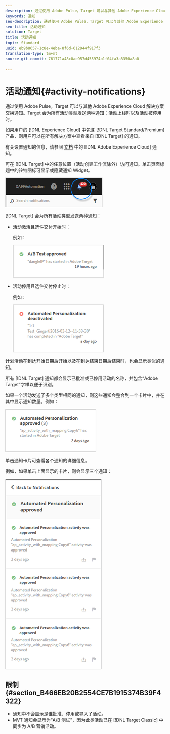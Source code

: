 ```yaml
---
description: 通过使用 Adobe Pulse，Target 可以与其他 Adobe Experience Cloud 解决方案交换通知。Target 会为所有活动类型发送两种通知：活动上线时以及活动被停用时。
keywords: 通知
seo-description: 通过使用 Adobe Pulse，Target 可以与其他 Adobe Experience Cloud 解决方案交换通知。Target 会为所有活动类型发送两种通知：活动上线时以及活动被停用时。
seo-title: 活动通知
solution: Target
title: 活动通知
topic: Standard
uuid: eb9b8657-1c8e-4eba-8f6d-612944f917f3
translation-type: tm+mt
source-git-commit: 761771a48c0ae957d455974b1f04fa3a8350a8a0

---
```



# 活动通知{#activity-notifications}

通过使用 Adobe Pulse，Target 可以与其他 Adobe Experience Cloud 解决方案交换通知。Target 会为所有活动类型发送两种通知：活动上线时以及活动被停用时。

如果用户的 [!DNL Experience Cloud] 中包含 [!DNL Target Standard/Premium] 产品，则用户可以在所有解决方案中查看来自 [!DNL Target] 的通知。

有关设置通知的信息，请参阅 [文档](https://marketing.adobe.com/resources/help/en_US/mcloud/notifications.html) 中的 [!DNL Adobe Experience Cloud] 通知。

可在 [!DNL Target] 中的任意位置（活动创建工作流除外）访问通知。单击页面标题中的铃铛图标可显示或隐藏通知 Widget。

![](assets/notifications-shell.png)

[!DNL Target] 会为所有活动类型发送两种通知：

* 活动激活且选件交付开始时：

   例如：

   ![](assets/notif_app.png)

* 活动停用且选件交付停止时：

   例如：

   ![](assets/notif-deact.png)

计划活动在到达开始日期后开始以及在到达结束日期后结束时，也会显示类似的通知。

所有 [!DNL Target] 通知都会显示已批准或已停用活动的名称，并包含“Adobe Target”字样以便于识别。

如果一个活动发送了多个类型相同的通知，则这些通知会整合到一个卡片中，并在其中显示通知数量。例如：

![](assets/notif-multi.png)

单击通知卡片可查看各个通知的详细信息。

例如，如果单击上面显示的卡片，则会显示三个通知：

![](assets/notif-multi-open.png)

## 限制 {#section_B466EB20B2554CE7B1915374B39F4322}

* 通知中不会显示是谁批准、停用或导入了活动。
* MVT 通知会显示为“A/B 测试”，因为此类活动已在 [!DNL Target Classic] 中同步为 A/B 营销活动。

